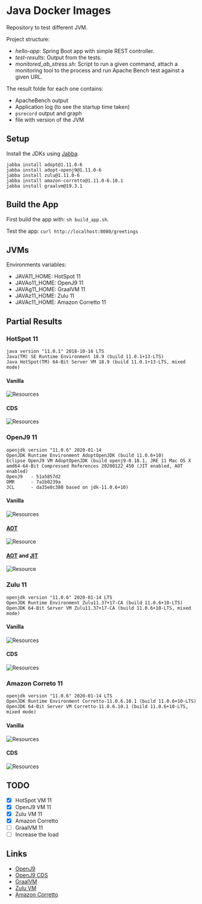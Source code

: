 # Java Docker Images

Repository to test different JVM.

Project structure:

* *hello-app*: Spring Boot app with simple REST controller.
* *test-results*: Output from the tests.
* *monitored_ab_stress.sh*: Script to run a given command, attach a monitoring tool to the process  and run Apache Bench test against a given URL.

The result folde for each one contains:

* ApacheBench output
* Application log (to see the startup time taken)
* `psrecord` output and graph
* file with version of the JVM

## Setup

Install the JDKs using [Jabba](https://github.com/shyiko/jabba).

```
jabba install adopt@1.11.0-6
jabba install adopt-openj9@1.11.0-6
jabba install zulu@1.11.0-6
jabba install amazon-corretto@1.11.0-6.10.1
jabba install graalvm@19.3.1
```

## Build the App

First build the app with: `sh build_app.sh`.

Test the app: `curl http://localhost:8080/greetings`

## JVMs

Environments variables:

* JAVA11_HOME: HotSpot 11
* JAVAo11_HOME: OpenJ9 11
* JAVAg11_HOME: GraalVM 11
* JAVAz11_HOME: Zulu 11
* JAVAc11_HOME: Amazon Corretto 11

## Partial Results

### HotSpot 11

```
java version "11.0.1" 2018-10-16 LTS
Java(TM) SE Runtime Environment 18.9 (build 11.0.1+13-LTS)
Java HotSpot(TM) 64-Bit Server VM 18.9 (build 11.0.1+13-LTS, mixed mode)
```

#### Vanilla

![Resources](test-results/output-hotspot-11/hotspot-11.png)

#### CDS

![Resources](test-results/output-hotspot-11-cds/hotspot-11-cds.png)

### OpenJ9 11

```
openjdk version "11.0.6" 2020-01-14
OpenJDK Runtime Environment AdoptOpenJDK (build 11.0.6+10)
Eclipse OpenJ9 VM AdoptOpenJDK (build openj9-0.18.1, JRE 11 Mac OS X amd64-64-Bit Compressed References 20200122_450 (JIT enabled, AOT enabled)
OpenJ9   - 51a5857d2
OMR      - 7a1b0239a
JCL      - da35e0c380 based on jdk-11.0.6+10)
```

#### Vanilla

![Resources](test-results/output-openj9-11/openj9-11.png)

#### [AOT](https://www.eclipse.org/openj9/docs/aot/)

![Resource](test-results/output-openj9-11-aot/openj9-11-aot.png)

#### [AOT](https://www.eclipse.org/openj9/docs/aot/) and [JIT](https://www.eclipse.org/openj9/docs/jit/)

![Resource](test-results/output-openj9-11-tuned/openj9-11-tuned.png)

### Zulu 11

```
openjdk version "11.0.6" 2020-01-14 LTS
OpenJDK Runtime Environment Zulu11.37+17-CA (build 11.0.6+10-LTS)
OpenJDK 64-Bit Server VM Zulu11.37+17-CA (build 11.0.6+10-LTS, mixed mode)
```

#### Vanilla

![Resources](test-results/output-zulu-11/zulu-11.png)

#### CDS

![Resources](test-results/output-zulu-11-cds/zulu-11-cds.png)

### Amazon Correto 11

```
openjdk version "11.0.6" 2020-01-14 LTS
OpenJDK Runtime Environment Corretto-11.0.6.10.1 (build 11.0.6+10-LTS)
OpenJDK 64-Bit Server VM Corretto-11.0.6.10.1 (build 11.0.6+10-LTS, mixed mode)
```

#### Vanilla

![Resources](test-results/output-corretto-11/corretto-11.png)

#### CDS

![Resources](test-results/output-corretto-11-cds/corretto-11-cds.png)

## TODO

* [x] HotSpot VM 11
* [x] OpenJ9 VM 11
* [x] Zulu VM 11
* [x] Amazon Corretto
* [ ] GraalVM 11
* [ ] Increase the load

## Links

* [OpenJ9](https://www.eclipse.org/openj9/)
* [OpenJ9 CDS](https://developer.ibm.com/components/java-platform/tutorials/j-class-sharing-openj9)
* [GraalVM](https://www.graalvm.org/)
* [Zulu VM](https://www.azul.com/downloads/zulu-community)
* [Amazon Corretto](https://aws.amazon.com/pt/corretto/)
